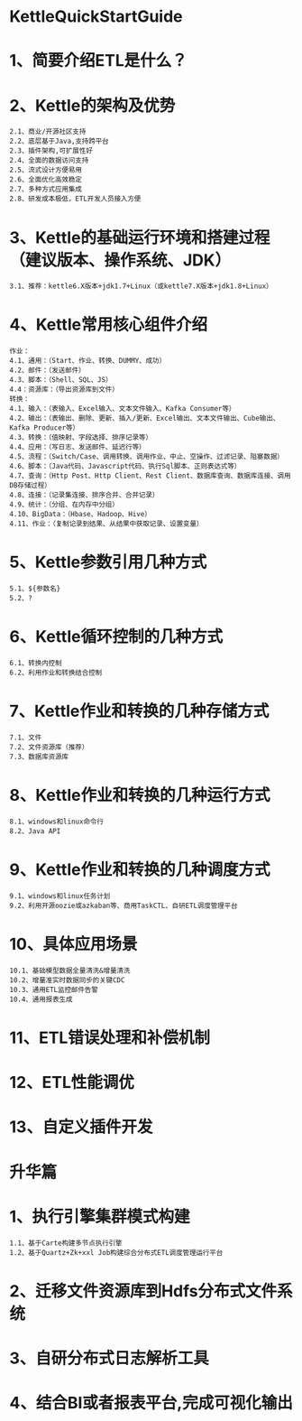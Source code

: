 # KettleQuickStartGuide

# 1、简要介绍ETL是什么？
# 2、Kettle的架构及优势
    2.1、商业/开源社区支持
	2.2、底层基于Java,支持跨平台
	2.3、插件架构,可扩展性好
	2.4、全面的数据访问支持
	2.5、流式设计方便易用
	2.6、全面优化高效稳定
	2.7、多种方式应用集成
	2.8、研发成本极低，ETL开发人员接入方便
# 3、Kettle的基础运行环境和搭建过程（建议版本、操作系统、JDK）
    3.1、推荐：kettle6.X版本+jdk1.7+Linux（或kettle7.X版本+jdk1.8+Linux）
# 4、Kettle常用核心组件介绍
    作业：
	4.1、通用：（Start、作业、转换、DUMMY、成功）
	4.2、邮件：（发送邮件）
	4.3、脚本：（Shell、SQL、JS）
	4.4：资源库：（导出资源库到文件）
    转换：
	4.1、输入：（表输入、Excel输入、文本文件输入、Kafka Consumer等）
	4.2、输出：（表输出、删除、更新、插入/更新、Excel输出、文本文件输出、Cube输出、Kafka Producer等）
	4.3、转换：（值映射、字段选择、排序记录等）
	4.4、应用：（写日志、发送邮件、延迟行等）
	4.5、流程：（Switch/Case、调用转换、调用作业、中止、空操作、过滤记录、阻塞数据）
	4.6、脚本：（Java代码、Javascript代码、执行Sql脚本、正则表达式等）
	4.7、查询：（Http Post、Http Client、Rest Client、数据库查询、数据库连接、调用DB存储过程）
	4.8、连接：（记录集连接、排序合并、合并记录）
	4.9、统计：（分组、在内存中分组）
	4.10、BigData：（Hbase、Hadoop、Hive）
	4.11、作业：（复制记录到结果、从结果中获取记录、设置变量）
# 5、Kettle参数引用几种方式
	5.1、${参数名}
	5.2、?
# 6、Kettle循环控制的几种方式
	6.1、转换内控制
	6.2、利用作业和转换结合控制
# 7、Kettle作业和转换的几种存储方式
	7.1、文件
	7.2、文件资源库（推荐）
	7.3、数据库资源库
# 8、Kettle作业和转换的几种运行方式
	8.1、windows和linux命令行
	8.2、Java API
# 9、Kettle作业和转换的几种调度方式
	9.1、windows和linux任务计划
	9.2、利用开源oozie或azkaban等、商用TaskCTL、自研ETL调度管理平台
# 10、具体应用场景
	10.1、基础模型数据全量清洗&增量清洗
	10.2、增量准实时数据同步的关键CDC
	10.3、通用ETL监控邮件告警
	10.4、通用报表生成
# 11、ETL错误处理和补偿机制
# 12、ETL性能调优
# 13、自定义插件开发

# 升华篇
# 1、执行引擎集群模式构建 
	1.1、基于Carte构建多节点执行引擎
	1.2、基于Quartz+Zk+xxl Job构建综合分布式ETL调度管理运行平台
# 2、迁移文件资源库到Hdfs分布式文件系统
# 3、自研分布式日志解析工具
# 4、结合BI或者报表平台,完成可视化输出
